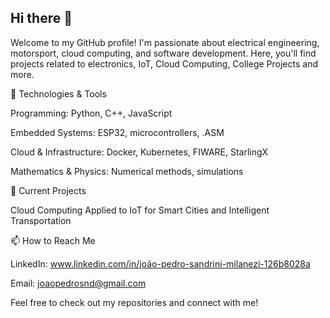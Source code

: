 ## Hi there 👋

Welcome to my GitHub profile! I'm passionate about electrical engineering, motorsport, cloud computing, and software development. 
Here, you'll find projects related to electronics, IoT, Cloud Computing, College Projects and more.

🔧 Technologies & Tools

Programming: Python, C++, JavaScript

Embedded Systems: ESP32, microcontrollers, .ASM

Cloud & Infrastructure: Docker, Kubernetes, FIWARE, StarlingX

Mathematics & Physics: Numerical methods, simulations

🚀 Current Projects

Cloud Computing Applied to IoT for Smart Cities and Intelligent Transportation

📫 How to Reach Me

LinkedIn: www.linkedin.com/in/joão-pedro-sandrini-milanezi-126b8028a

Email: joaopedrosnd@gmail.com

Feel free to check out my repositories and connect with me!
<!--
**JoaoSandrini/JoaoSandrini** is a ✨ _special_ ✨ repository because its `README.md` (this file) appears on your GitHub profile.

Here are some ideas to get you started:

- 🔭 I’m currently working on ...
- 🌱 I’m currently learning ...
- 👯 I’m looking to collaborate on ...
- 🤔 I’m looking for help with ...
- 💬 Ask me about ...
- 📫 How to reach me: ...
- 😄 Pronouns: ...
- ⚡ Fun fact: ...
-->
